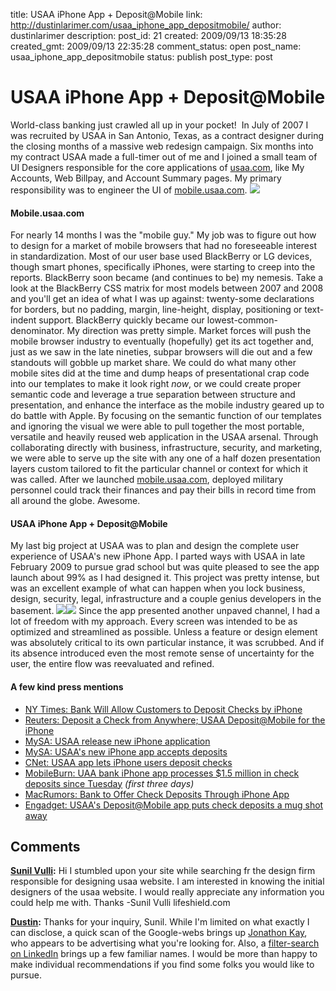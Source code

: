 title: USAA iPhone App + Deposit@Mobile
link: http://dustinlarimer.com/usaa_iphone_app_depositmobile/
author: dustinlarimer
description: 
post_id: 21
created: 2009/09/13 18:35:28
created_gmt: 2009/09/13 22:35:28
comment_status: open
post_name: usaa_iphone_app_depositmobile
status: publish
post_type: post

# USAA iPhone App + Deposit@Mobile

World-class banking just crawled all up in your pocket!  In July of 2007 I was recruited by USAA in San Antonio, Texas, as a contract designer during the closing months of a massive web redesign campaign. Six months into my contract USAA made a full-timer out of me and I joined a small team of UI Designers responsible for the core applications of [usaa.com](http://www.usaa.com), like My Accounts, Web Billpay, and Account Summary pages. My primary responsibility was to engineer the UI of [mobile.usaa.com](http://mobile.usaa.com).  ![](http://farm5.static.flickr.com/4087/5008360433_dec838e9aa.jpg)

#### Mobile.usaa.com

For nearly 14 months I was the "mobile guy." My job was to figure out how to design for a market of mobile browsers that had no foreseeable interest in standardization. Most of our user base used BlackBerry or LG devices, though smart phones, specifically iPhones, were starting to creep into the reports. BlackBerry soon became (and continues to be) my nemesis. Take a look at the BlackBerry CSS matrix for most models between 2007 and 2008 and you'll get an idea of what I was up against: twenty-some declarations for borders, but no padding, margin, line-height, display, positioning or text-indent support. BlackBerry quickly became our lowest-common-denominator. My direction was pretty simple. Market forces will push the mobile browser industry to eventually (hopefully) get its act together and, just as we saw in the late nineties, subpar browsers will die out and a few standouts will gobble up market share. We could do what many other mobile sites did at the time and dump heaps of presentational crap code into our templates to make it look right _now_, or we could create proper semantic code and leverage a true separation between structure and presentation, and enhance the interface as the mobile industry geared up to do battle with Apple. By focusing on the semantic function of our templates and ignoring the visual we were able to pull together the most portable, versatile and heavily reused web application in the USAA arsenal. Through collaborating directly with business, infrastructure, security, and marketing, we were able to serve up the site with any one of a half dozen presentation layers custom tailored to fit the particular channel or context for which it was called. After we launched [mobile.usaa.com](http://mobile.usaa.com), deployed military personnel could track their finances and pay their bills in record time from all around the globe. Awesome. 

#### USAA iPhone App + Deposit@Mobile

My last big project at USAA was to plan and design the complete user experience of USAA's new iPhone App. I parted ways with USAA in late February 2009 to pursue grad school but was quite pleased to see the app launch about 99% as I had designed it. This project was pretty intense, but was an excellent example of what can happen when you lock business, design, security, legal, infrastructure and a couple genius developers in the basement. ![](http://farm5.static.flickr.com/4149/5008382975_2841072c11.jpg)![](http://farm5.static.flickr.com/4105/5008989478_bd9e9e11f5.jpg) Since the app presented another unpaved channel, I had a lot of freedom with my approach. Every screen was intended to be as optimized and streamlined as possible. Unless a feature or design element was absolutely critical to its own particular instance, it was scrubbed. And if its absence introduced even the most remote sense of uncertainty for the user, the entire flow was reevaluated and refined. 

#### A few kind press mentions

  * [NY Times: Bank Will Allow Customers to Deposit Checks by iPhone](http://www.nytimes.com/2009/08/10/technology/10check.html)
  * [Reuters: Deposit a Check from Anywhere; USAA Deposit@Mobile for the iPhone](http://www.reuters.com/article/pressRelease/idUS53653+11-Aug-2009+BW20090811)
  * [MySA: USAA release new iPhone application](http://www.mysanantonio.com/business/USAA_releases_new_iPhone_application.html)
  * [MySA: USAA's new iPhone app accepts deposits](http://www.mysanantonio.com/business/local/USAAs_new_iPhone_app_accepts_deposits_.html)
  * [CNet: USAA app lets iPhone users deposit checks](http://news.cnet.com/8301-13579_3-10307182-37.html)
  * [MobileBurn: UAA bank iPhone app processes $1.5 million in check deposits since Tuesday](http://www.mobileburn.com/news.jsp?Id=7616) _(first three days)_
  * [MacRumors: Bank to Offer Check Deposits Through iPhone App](http://www.macrumors.com/iphone/2009/08/10/bank-to-offer-check-deposits-through-iphone-app)
  * [Engadget: USAA's Deposit@Mobile app puts check deposits a mug shot away](http://www.engadget.com/2009/08/10/usaas-deposit-mobile-app-puts-check-deposits-a-mug-shot-away)

## Comments

**[Sunil Vulli](#20 "2010-10-10 13:06:56"):** Hi I stumbled upon your site while searching fr the design firm responsible for designing usaa website. I am interested in knowing the initial designers of the usaa website. I would really appreciate any information you could help me with. Thanks -Sunil Vulli lifeshield.com

**[Dustin](#21 "2010-10-12 09:54:13"):** Thanks for your inquiry, Sunil. While I'm limited on what exactly I can disclose, a quick scan of the Google-webs brings up [Jonathon Kay](http://www.jonathonkaye.com/), who appears to be advertising what you're looking for. Also, a [filter-search on LinkedIn](http://tinyurl.com/2dqdrss) brings up a few familiar names. I would be more than happy to make individual recommendations if you find some folks you would like to pursue.

